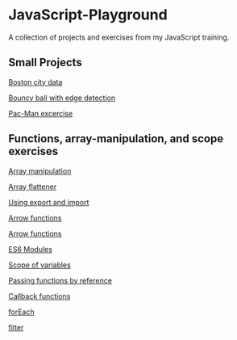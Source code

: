 # JavaScript-Playground

A collection of projects and exercises from my JavaScript training.
&nbsp; 

## Small Projects

[Boston city data](https://github.com/mionova/JavaScript-Playground/tree/main/small-projects/boston-city-data)  

[Bouncy ball with edge detection](https://github.com/mionova/JavaScript-Playground/tree/main/small-projects/bouncy-ball)  

[Pac-Man excercise](https://github.com/mionova/JavaScript-Playground/tree/main/small-projects/pac-man)  

## Functions, array-manipulation, and scope exercises

[Array manipulation](https://github.com/mionova/JavaScript-Playground/tree/main/functions-arrays-scope-exercises/01-array-manipulation)  

[Array flattener](https://github.com/mionova/JavaScript-Playground/tree/main/functions-arrays-scope-exercises/02-array-flattener)  

[Using export and import](https://github.com/mionova/JavaScript-Playground/tree/main/functions-arrays-scope-exercises/03-using-export-and-import)  

[Arrow functions](https://github.com/mionova/JavaScript-Playground/tree/main/functions-arrays-scope-exercises/04-arrow-functions)  

[Arrow functions](https://github.com/mionova/JavaScript-Playground/tree/main/functions-arrays-scope-exercises/04-arrow-functions)  

[ES6 Modules](https://github.com/mionova/JavaScript-Playground/tree/main/functions-arrays-scope-exercises/05-es6modules)  

[Scope of variables](https://github.com/mionova/JavaScript-Playground/tree/main/functions-arrays-scope-exercises/06-scope-of-variables)  

[Passing functions by reference](https://github.com/mionova/JavaScript-Playground/tree/main/functions-arrays-scope-exercises/07-passing-functions-by-reference)  

[Callback functions](https://github.com/mionova/JavaScript-Playground/tree/main/functions-arrays-scope-exercises/08-callback-functions)  

[forEach](https://github.com/mionova/JavaScript-Playground/tree/main/functions-arrays-scope-exercises/09-forEach)  

[filter](https://github.com/mionova/JavaScript-Playground/tree/main/functions-arrays-scope-exercises/10-filter)  